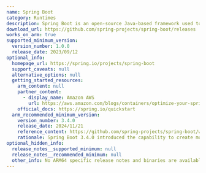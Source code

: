 ```yaml
---
name: Spring Boot
category: Runtimes
description: Spring Boot is an open-source Java-based framework used to create standalone, production-grade Spring-based applications with minimal setup and configuration.
download_url: https://github.com/spring-projects/spring-boot/releases
works_on_arm: true
supported_minimum_version:
  version_number: 1.0.0
  release_date: 2023/09/12
optional_info:
  homepage_url: https://spring.io/projects/spring-boot
  support_caveats: null
  alternative_options: null
  getting_started_resources:
    arm_content: null
    partner_content:
      - display_name: Amazon AWS
        url: https://aws.amazon.com/blogs/containers/optimize-your-spring-boot-application-for-aws-fargate/
    official_docs: https://spring.io/quickstart
  arm_recommended_minimum_version:
    version_number: 3.4.0
    release_date: 2024/11/21
    reference_content: https://github.com/spring-projects/spring-boot/wiki/Spring-Boot-3.4-Release-Notes
    rationale: Spring Boot 3.4.0 introduced the capability to create multi-architecture OCI images, facilitating deployments across different platforms, including ARM architectures.
optional_hidden_info:
  release_notes__supported_minimum: null
  release_notes__recommended_minimum: null
  other_info: No ARM64 specific release notes and binaries are available. Installation and testing is done using released source code tar.
---
```

